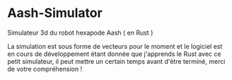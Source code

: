 # Aash-Simulator
Simulateur 3d du robot hexapode Aash ( en Rust )

La simulation est sous forme de vecteurs pour le moment et le logiciel est en cours de développement étant donnée que j'apprends le Rust avec ce petit simulateur, il peut mettre un certain temps avant d'être terminé, merci de votre compréhension !